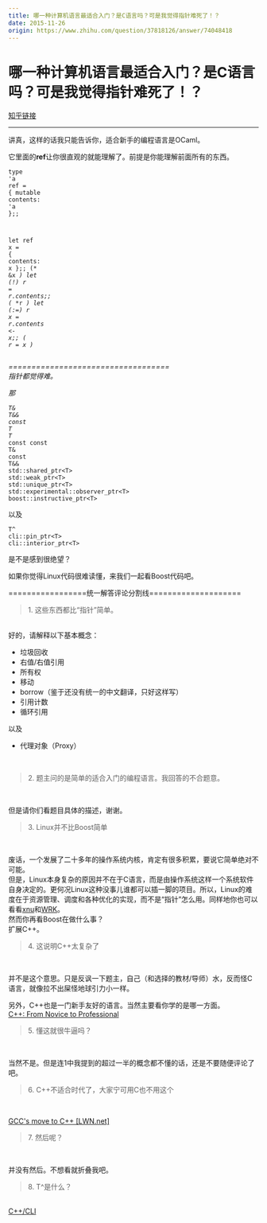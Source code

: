 ```yaml
---
title: 哪一种计算机语言最适合入门？是C语言吗？可是我觉得指针难死了！？
date: 2015-11-26
origin: https://www.zhihu.com/question/37818126/answer/74048418
---
```

# 哪一种计算机语言最适合入门？是C语言吗？可是我觉得指针难死了！？

[知乎链接](https://www.zhihu.com/question/37818126/answer/74048418)

---------

<span class="RichText ztext CopyrightRichText-richText" itemprop="text"><p>讲真，这样的话我只能告诉你，适合新手的编程语言是OCaml。</p>它里面的<b>ref</b>让你很直观的就能理解了。前提是你能理解前面所有的东西。<br><div class="highlight"><pre><code class="language-ocaml"><span class="k">type</span> <span class="k">'</span><span class="n">a</span> <span class="n">ref</span> <span class="o">=</span> <span class="o">{</span> <span class="k">mutable</span> <span class="n">contents</span><span class="o">:</span> <span class="k">'</span><span class="n">a</span> <span class="o">};;</span>

<span class="k">let</span> <span class="n">ref</span> <span class="n">x</span> <span class="o">=</span> <span class="o">{</span> <span class="n">contents</span><span class="o">:</span> <span class="n">x</span> <span class="o">};;</span>    <span class="c">(*  &amp;x      *)</span>
<span class="k">let</span> <span class="o">(!)</span> <span class="n">r</span> <span class="o">=</span> <span class="n">r</span><span class="o">.</span><span class="n">contents</span><span class="o">;;</span>         <span class="c">(*  *r      *)</span>
<span class="k">let</span> <span class="o">(:=)</span> <span class="n">r</span> <span class="n">x</span> <span class="o">=</span> <span class="n">r</span><span class="o">.</span><span class="n">contents</span> <span class="o">&lt;-</span> <span class="n">x</span><span class="o">;;</span> <span class="c">(*  *r = x  *)</span> </code></pre></div><p>===================================<br>指针都觉得难。</p>那<br><div class="highlight"><pre><code class="language-cpp"><span class="n">T</span><span class="o">&amp;</span>
<span class="n">T</span><span class="o">&amp;&amp;</span>
<span class="k">const</span> <span class="n">T</span><span class="o">*</span>
<span class="n">T</span><span class="o">*</span> <span class="k">const</span>
<span class="k">const</span> <span class="n">T</span><span class="o">&amp;</span>
<span class="k">const</span> <span class="n">T</span><span class="o">&amp;&amp;</span>
<span class="n">std</span><span class="o">::</span><span class="n">shared_ptr</span><span class="o">&lt;</span><span class="n">T</span><span class="o">&gt;</span>
<span class="n">std</span><span class="o">::</span><span class="n">weak_ptr</span><span class="o">&lt;</span><span class="n">T</span><span class="o">&gt;</span>
<span class="n">std</span><span class="o">::</span><span class="n">unique_ptr</span><span class="o">&lt;</span><span class="n">T</span><span class="o">&gt;</span>
<span class="n">std</span><span class="o">::</span><span class="n">experimental</span><span class="o">::</span><span class="n">observer_ptr</span><span class="o">&lt;</span><span class="n">T</span><span class="o">&gt;</span>
<span class="n">boost</span><span class="o">::</span><span class="n">instructive_ptr</span><span class="o">&lt;</span><span class="n">T</span><span class="o">&gt;</span>
</code></pre></div>以及<br><div class="highlight"><pre><code class="language-cpp"><span class="n">T</span><span class="o">^</span>
<span class="n">cli</span><span class="o">::</span><span class="n">pin_ptr</span><span class="o">&lt;</span><span class="n">T</span><span class="o">&gt;</span>
<span class="n">cli</span><span class="o">::</span><span class="n">interior_ptr</span><span class="o">&lt;</span><span class="n">T</span><span class="o">&gt;</span>
</code></pre></div><p>是不是感到很绝望？</p><p>如果你觉得Linux代码很难读懂，来我们一起看Boost代码吧。</p><p>=================统一解答评论分割线====================</p><blockquote>1. 这些东西都比“指针”简单。</blockquote><br>好的，请解释以下基本概念：<br><ul><li>垃圾回收</li><li>右值/右值引用</li><li>所有权</li><li>移动</li><li>borrow（鉴于还没有统一的中文翻译，只好这样写）</li><li>引用计数</li><li>循环引用</li></ul>以及<br><ul><li>代理对象（Proxy）</li></ul><br><blockquote>2. 题主问的是简单的适合入门的编程语言。我回答的不合题意。</blockquote><br><p>但是请你们看题目具体的描述，谢谢。</p><blockquote>3. Linux并不比Boost简单</blockquote><br><p>废话，一个发展了二十多年的操作系统内核，肯定有很多积累，要说它简单绝对不可能。<br>但是，Linux本身复杂的原因并不在于C语言，而是由操作系统这样一个系统软件自身决定的。更何况Linux这种没事儿谁都可以插一脚的项目。所以，Linux的难度在于资源管理、调度和各种优化的实现，而不是“指针”怎么用。同样地你也可以看看<a href="https://link.zhihu.com/?target=https%3A//github.com/opensource-apple/xnu" class=" wrap external" target="_blank" rel="nofollow noreferrer">xnu</a>和<a href="https://link.zhihu.com/?target=https%3A//github.com/hacksysteam/WRK-1.2" class=" wrap external" target="_blank" rel="nofollow noreferrer">WRK</a>。<br>然而你再看Boost在做什么事？<br>扩展C++。</p><blockquote>4. 这说明C++太复杂了<br></blockquote><br><p>并不是这个意思。只是反讽一下题主，自己（和选择的教材/导师）水，反而怪C语言，就像拉不出屎怪地球引力小一样。</p><p>另外，C++也是一门新手友好的语言。当然主要看你学的是哪一方面。<br><a href="https://link.zhihu.com/?target=http%3A//www.douban.com/doulist/4041785/" class=" wrap external" target="_blank" rel="nofollow noreferrer">C++: From Novice to Professional</a></p><blockquote>5. 懂这就很牛逼吗？<br></blockquote><br><p>当然不是。但是连1中我提到的超过一半的概念都不懂的话，还是不要随便评论了吧。</p><blockquote>6. C++不适合时代了，大家宁可用C也不用这个<br></blockquote><br><p><a href="https://link.zhihu.com/?target=https%3A//lwn.net/Articles/542457/" class=" wrap external" target="_blank" rel="nofollow noreferrer">GCC's move to C++ [LWN.net]</a></p><blockquote>7. 然后呢？<br></blockquote><br><p>并没有然后。不想看就折叠我吧。</p><blockquote>8. T^是什么？<br></blockquote><br><a href="https://link.zhihu.com/?target=https%3A//en.wikipedia.org/wiki/C%252B%252B/CLI" class=" wrap external" target="_blank" rel="nofollow noreferrer">C++/CLI</a></span>